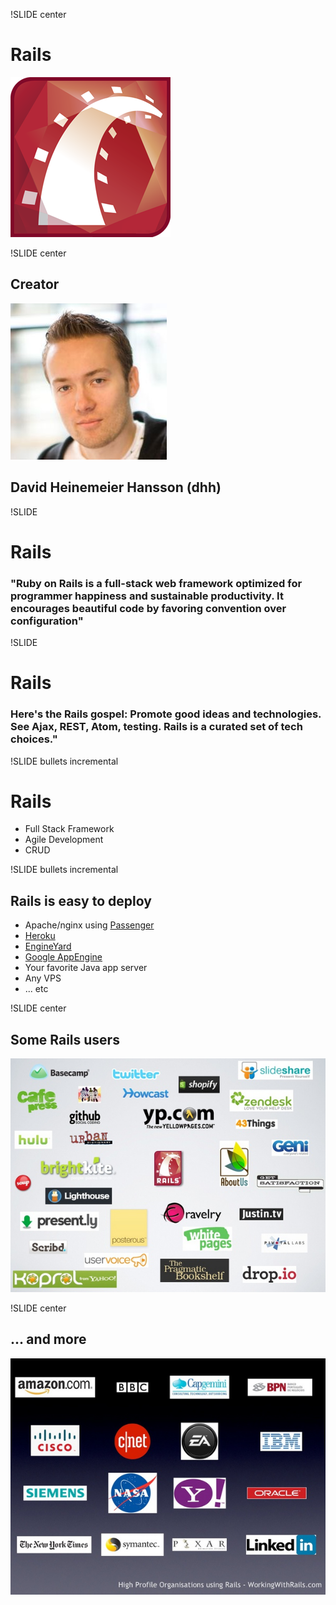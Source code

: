 !SLIDE center
# Rails #
![Rails](rails.png)

!SLIDE center
## Creator ##
![DHH](dhh.png)
## David Heinemeier Hansson (dhh) ##

!SLIDE
# Rails #
### "Ruby on Rails is a full-stack web framework optimized for programmer happiness and sustainable productivity. It encourages beautiful code by favoring convention over configuration" ###

!SLIDE
# Rails #
### Here's the Rails gospel: Promote good ideas and technologies. See Ajax, REST, Atom, testing. Rails is a curated set of tech choices." ###

!SLIDE bullets incremental
# Rails #
* Full Stack Framework
* Agile Development
* CRUD

!SLIDE bullets incremental
## Rails is easy to deploy ##
* Apache/nginx using [Passenger](http://www.modrails.com/)
* [Heroku](http://heroku.com)
* [EngineYard](http://engineyard.com)
* [Google AppEngine](http://code.google.com/appengine/)
* Your favorite Java app server
* Any VPS
* ... etc

!SLIDE center
## Some Rails users ##
![Users](users.png)

!SLIDE center
## ... and more ##
![Users](big_users.png)
